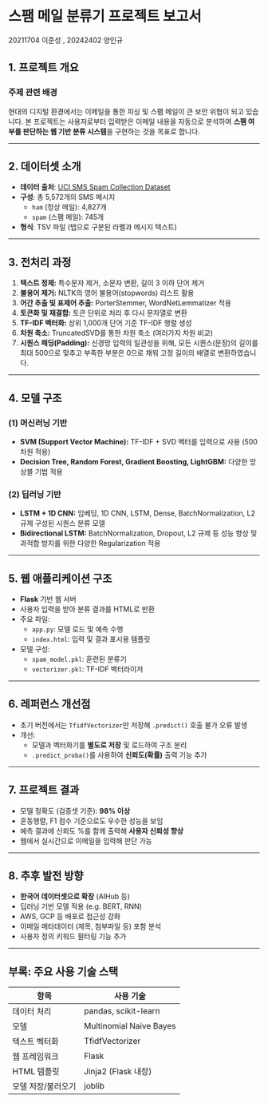 # 스팸 메일 분류기 프로젝트 보고서

20211704 이준성 , 20242402 양인규

## 1. 프로젝트 개요

###  주제 관련 배경
현대의 디지털 환경에서는 이메일을 통한 피싱 및 스팸 메일이 큰 보안 위협이 되고 있습니다. 본 프로젝트는 사용자로부터 입력받은 이메일 내용을 자동으로 분석하여 **스팸 여부를 판단하는 웹 기반 분류 시스템**을 구현하는 것을 목표로 합니다.

---

## 2. 데이터셋 소개

- **데이터 출처**: [UCI SMS Spam Collection Dataset](https://archive.ics.uci.edu/ml/datasets/SMS+Spam+Collection)
- **구성**: 총 5,572개의 SMS 메시지
  - `ham` (정상 메일): 4,827개
  - `spam` (스팸 메일): 745개
- **형식**: TSV 파일 (탭으로 구분된 라벨과 메시지 텍스트)

---

## 3. 전처리 과정

1. **텍스트 정제:** 특수문자 제거, 소문자 변환, 길이 3 이하 단어 제거
2. **불용어 제거:** NLTK의 영어 불용어(stopwords) 리스트 활용
3. **어간 추출 및 표제어 추출:** PorterStemmer, WordNetLemmatizer 적용
4. **토큰화 및 재결합:** 토큰 단위로 처리 후 다시 문자열로 변환
5. **TF-IDF 벡터화:** 상위 1,000개 단어 기준 TF-IDF 행렬 생성
6. **차원 축소:** TruncatedSVD를 통한 차원 축소 (여러가지 차원 비교)
7. **시퀀스 패딩(Padding):** 신경망 입력의 일관성을 위해, 모든 시퀀스(문장)의 길이를 최대 500으로 맞추고 부족한 부분은 0으로 채워 고정 길이의 배열로 변환하였습니다.


---

## 4. 모델 구조

### (1) 머신러닝 기반
- **SVM (Support Vector Machine):** TF-IDF + SVD 벡터를 입력으로 사용 (500차원 적용)
- **Decision Tree, Random Forest, Gradient Boosting, LightGBM:** 다양한 앙상블 기법 적용

### (2) 딥러닝 기반
- **LSTM + 1D CNN:** 임베딩, 1D CNN, LSTM, Dense, BatchNormalization, L2 규제 구성된 시퀀스 분류 모델
- **Bidirectional LSTM:** BatchNormalization, Dropout, L2 규제 등 성능 향상 및 과적합 방지를 위한 다양한 Regularization 적용

---


## 5. 웹 애플리케이션 구조

- **Flask** 기반 웹 서버
- 사용자 입력을 받아 분류 결과를 HTML로 반환
- 주요 파일:
  - `app.py`: 모델 로드 및 예측 수행
  - `index.html`: 입력 및 결과 표시용 템플릿
- 모델 구성:
  - `spam_model.pkl`: 훈련된 분류기
  - `vectorizer.pkl`: TF-IDF 벡터라이저

---

## 6. 레퍼런스 개선점

- 초기 버전에서는 `TfidfVectorizer`만 저장해 `.predict()` 호출 불가 오류 발생
- 개선:
  - 모델과 벡터화기를 **별도로 저장** 및 로드하여 구조 분리
  - `.predict_proba()`를 사용하여 **신뢰도(확률)** 출력 기능 추가

---

## 7. 프로젝트 결과

- 모델 정확도 (검증셋 기준): **98% 이상**
- 혼동행렬, F1 점수 기준으로도 우수한 성능을 보임
- 예측 결과에 신뢰도 %를 함께 출력해 **사용자 신뢰성 향상**
- 웹에서 실시간으로 이메일을 입력해 판단 가능

---

## 8. 추후 발전 방향

-  **한국어 데이터셋으로 확장** (AIHub 등)
-  딥러닝 기반 모델 적용 (e.g. BERT, RNN)
-  AWS, GCP 등 배포로 접근성 강화
-  이메일 메타데이터 (제목, 첨부파일 등) 포함 분석
-  사용자 정의 키워드 필터링 기능 추가

---

## 부록: 주요 사용 기술 스택

| 항목            | 사용 기술         |
|----------------|------------------|
| 데이터 처리     | pandas, scikit-learn |
| 모델            | Multinomial Naive Bayes |
| 텍스트 벡터화   | TfidfVectorizer  |
| 웹 프레임워크   | Flask            |
| HTML 템플릿     | Jinja2 (Flask 내장) |
| 모델 저장/불러오기 | joblib         |

